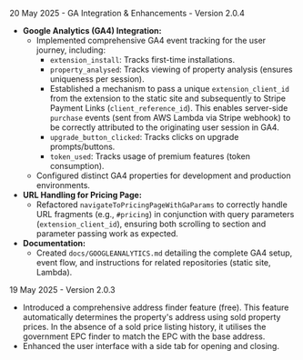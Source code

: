 20 May 2025 - GA Integration & Enhancements - Version 2.0.4

- **Google Analytics (GA4) Integration:**
  - Implemented comprehensive GA4 event tracking for the user journey, including:
    - `extension_install`: Tracks first-time installations.
    - `property_analysed`: Tracks viewing of property analysis (ensures uniqueness per session).
    - Established a mechanism to pass a unique `extension_client_id` from the extension to the static site and subsequently to Stripe Payment Links (`client_reference_id`). This enables server-side `purchase` events (sent from AWS Lambda via Stripe webhook) to be correctly attributed to the originating user session in GA4.
    - `upgrade_button_clicked`: Tracks clicks on upgrade prompts/buttons.
    - `token_used`: Tracks usage of premium features (token consumption).
  - Configured distinct GA4 properties for development and production environments.
- **URL Handling for Pricing Page:**
  - Refactored `navigateToPricingPageWithGaParams` to correctly handle URL fragments (e.g., `#pricing`) in conjunction with query parameters (`extension_client_id`), ensuring both scrolling to section and parameter passing work as expected.
- **Documentation:**
  - Created `docs/GOOGLEANALYTICS.md` detailing the complete GA4 setup, event flow, and instructions for related repositories (static site, Lambda).

19 May 2025 - Version 2.0.3

- Introduced a comprehensive address finder feature (free). This feature automatically determines the property's address using sold property prices. In the absence of a sold price listing history, it utilises the government EPC finder to match the EPC with the base address.
- Enhanced the user interface with a side tab for opening and closing.
